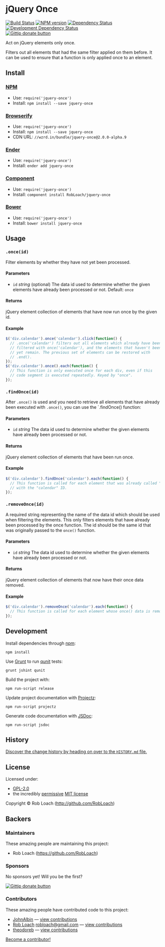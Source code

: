 
<!-- TITLE/ -->

# jQuery Once

<!-- /TITLE -->


<!-- BADGES/ -->

[![Build Status](http://img.shields.io/travis-ci/RobLoach/jquery-once.png?branch=master)](http://travis-ci.org/RobLoach/jquery-once "Check this project's build status on TravisCI")
[![NPM version](http://badge.fury.io/js/jquery-once.png)](https://npmjs.org/package/jquery-once "View this project on NPM")
[![Dependency Status](https://david-dm.org/RobLoach/jquery-once.png?theme=shields.io)](https://david-dm.org/RobLoach/jquery-once)
[![Development Dependency Status](https://david-dm.org/RobLoach/jquery-once/dev-status.png?theme=shields.io)](https://david-dm.org/RobLoach/jquery-once#info=devDependencies)<br/>
[![Gittip donate button](http://img.shields.io/gittip/robloach.png)](https://www.gittip.com/robloach/ "Donate weekly to this project using Gittip")

<!-- /BADGES -->


<!-- DESCRIPTION/ -->

Act on jQuery elements only once.

<!-- /DESCRIPTION -->


Filters out all elements that had the same filter applied on them before. It can
be used to ensure that a function is only applied once to an element.


<!-- INSTALL/ -->

## Install

### [NPM](http://npmjs.org/)
- Use: `require('jquery-once')`
- Install: `npm install --save jquery-once`

### [Browserify](http://browserify.org/)
- Use: `require('jquery-once')`
- Install: `npm install --save jquery-once`
- CDN URL: `//wzrd.in/bundle/jquery-once@2.0.0-alpha.9`

### [Ender](http://ender.jit.su/)
- Use: `require('jquery-once')`
- Install: `ender add jquery-once`

### [Component](http://github.com/component/component)
- Use: `require('jquery-once')`
- Install: `component install RobLoach/jquery-once`

### [Bower](http://bower.io/)
- Use: `require('jquery-once')`
- Install: `bower install jquery-once`

<!-- /INSTALL -->


## Usage

### `.once(id)`

Filter elements by whether they have not yet been processed.

#### Parameters

* `id` *string* (optional) The data id used to determine whether the given elements have
already been processed or not. Default: `once`

#### Returns

jQuery element collection of elements that have now run once by the given id.

#### Example

``` javascript
$('div.calendar').once('calendar').click(function() {
  // .once('calendar') filters out all elements which already have been
  // filtered with once('calendar'), and the elements that haven't been filtered
  // yet remain. The previous set of elements can be restored with
  // .end().
});
$('div.calendar').once().each(function() {
  // This function is only executed once for each div, even if this
  // code segment is executed repeatedly. Keyed by "once".
});
```


### `.findOnce(id)`

After `.once()` is used and you need to retrieve all elements that have already
been executed with `.once()`, you can use the `.findOnce() function:

#### Parameters

* `id` *string* The data id used to determine whether the given elements have
already been processed or not.

#### Returns

jQuery element collection of elements that have been run once.

#### Example

``` javascript
$('div.calendar').findOnce('calendar').each(function() {
  // This function is called for each element that was already called "once"
  // with the "calendar" ID.
});
```

### `.removeOnce(id)`

A required string representing the name of the data id which should be used when
filtering the elements. This only filters elements that have already been processed by
the once function. The id should be the same id that was originally passed to the
`once()` function.

#### Parameters

* `id` *string* The data id used to determine whether the given elements have
already been processed or not.

#### Returns

jQuery element collection of elements that now have their once data removed.

#### Example

``` javascript
$('div.calendar').removeOnce('calendar').each(function() {
  // This function is called for each element whose once() data is removed.
});
```


## Development

Install dependencies through [npm](http://npmjs.org):

    npm install

Use [Grunt](http://gruntjs.com) to run [qunit](http://qunitjs.com) tests:

    grunt jshint qunit

Build the project with:

    npm run-script release

Update project documentation with [Projectz](https://github.com/bevry/projectz):

    npm run-script projectz

Generate code documentation with [JSDoc](http://usejsdoc.org):

    npm run-script jsdoc


<!-- HISTORY/ -->

## History
[Discover the change history by heading on over to the `HISTORY.md` file.](https://github.com/RobLoach/jquery-once/blob/master/HISTORY.md#files)

<!-- /HISTORY -->


<!-- LICENSE/ -->

## License

Licensed under:

- [GPL-2.0](http://opensource.org/licenses/gpl-2.0.php)
- the incredibly [permissive](http://en.wikipedia.org/wiki/Permissive_free_software_licence) [MIT license](http://opensource.org/licenses/MIT)

Copyright &copy; Rob Loach (http://github.com/RobLoach)

<!-- /LICENSE -->


<!-- BACKERS/ -->

## Backers

### Maintainers

These amazing people are maintaining this project:

- Rob Loach (https://github.com/RobLoach)

### Sponsors

No sponsors yet! Will you be the first?

[![Gittip donate button](http://img.shields.io/gittip/robloach.png)](https://www.gittip.com/robloach/ "Donate weekly to this project using Gittip")

### Contributors

These amazing people have contributed code to this project:

- [JohnAlbin](https://github.com/JohnAlbin) — [view contributions](https://github.com/RobLoach/jquery-once/commits?author=JohnAlbin)
- [Rob Loach](https://github.com/RobLoach) <robloach@gmail.com> — [view contributions](https://github.com/RobLoach/jquery-once/commits?author=RobLoach)
- [theodoreb](https://github.com/theodoreb) — [view contributions](https://github.com/RobLoach/jquery-once/commits?author=theodoreb)

[Become a contributor!](https://github.com/RobLoach/jquery-once/blob/master/CONTRIBUTING.md#files)

<!-- /BACKERS -->
